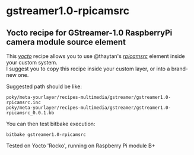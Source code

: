 # gstreamer1.0-rpicamsrc
Yocto recipe for GStreamer-1.0 RaspberryPi camera module source element
---

This [_yocto_](http://www.yoctoproject.org) recipe allows you to use @thaytan's [_rpicamsrc_](https://github.com/thaytan/gst-rpicamsrc) element inside your custom system.  
I suggest you to copy this recipe inside your custom layer, or into a brand-new one.

Suggested path should be like:
```$
poky/meta-yourlayer/recipes-multimedia/gstreamer/gstreamer1.0-rpicamsrc.inc
poky/meta-yourlayer/recipes-multimedia/gstreamer/gstreamer1.0-rpicamsrc_0.0.1.bb
```

You can then test bitbake execution:
``` $
bitbake gstreamer1.0-rpicamsrc
```

Tested on Yocto 'Rocko', running on Raspberry Pi module B+
